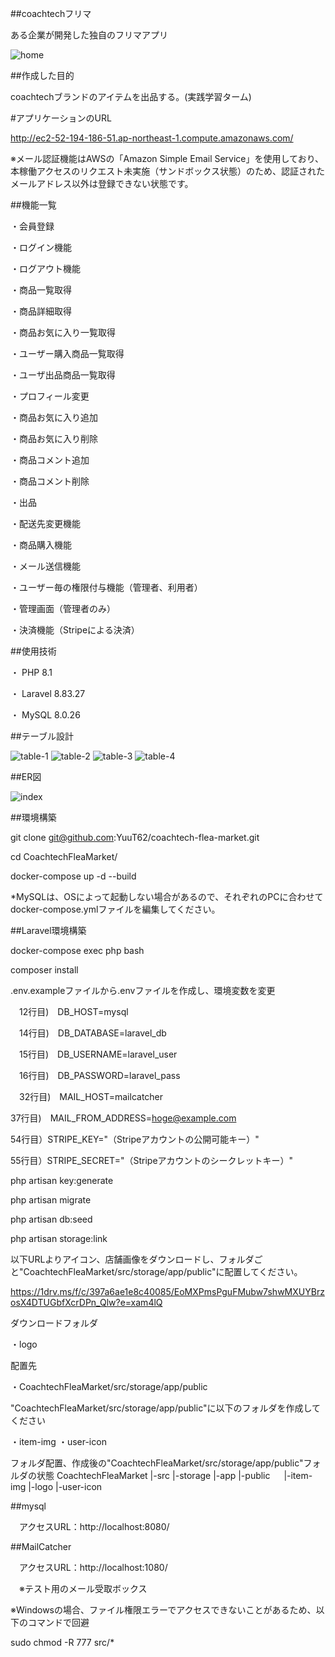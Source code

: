 ##coachtechフリマ

ある企業が開発した独自のフリマアプリ

![home](https://github.com/user-attachments/assets/680bf604-fa8b-4858-a7ab-569db32b6bc2)


##作成した目的

coachtechブランドのアイテムを出品する。(実践学習ターム)

#アプリケーションのURL

http://ec2-52-194-186-51.ap-northeast-1.compute.amazonaws.com/

※メール認証機能はAWSの「Amazon Simple Email Service」を使用しており、本稼働アクセスのリクエスト未実施（サンドボックス状態）のため、認証されたメールアドレス以外は登録できない状態です。

##機能一覧

・会員登録

・ログイン機能

・ログアウト機能

・商品一覧取得

・商品詳細取得

・商品お気に入り一覧取得

・ユーザー購入商品一覧取得

・ユーザ出品商品一覧取得

・プロフィール変更

・商品お気に入り追加

・商品お気に入り削除

・商品コメント追加

・商品コメント削除

・出品

・配送先変更機能

・商品購入機能

・メール送信機能

・ユーザー毎の権限付与機能（管理者、利用者）

・管理画面（管理者のみ）

・決済機能（Stripeによる決済）


##使用技術

・ PHP 8.1

・ Laravel 8.83.27

・ MySQL 8.0.26


##テーブル設計

![table-1](https://github.com/user-attachments/assets/5b9e22e7-bd8e-4e0a-ba3c-d8c81e273287)
![table-2](https://github.com/user-attachments/assets/5c2dc31a-888c-4812-a487-06de70cc545a)
![table-3](https://github.com/user-attachments/assets/50549668-56c9-495b-8e49-54995c803979)
![table-4](https://github.com/user-attachments/assets/c0cbed9c-6b75-440b-961f-19de6daccb4f)


##ER図

![index](https://github.com/user-attachments/assets/3aec24fe-2733-4a7e-8d3b-025ca2bcaad0)


##環境構築

git clone git@github.com:YuuT62/coachtech-flea-market.git

cd CoachtechFleaMarket/

docker-compose up -d --build

*MySQLは、OSによって起動しない場合があるので、それぞれのPCに合わせてdocker-compose.ymlファイルを編集してください。

##Laravel環境構築

docker-compose exec php bash

composer install

.env.exampleファイルから.envファイルを作成し、環境変数を変更

　12行目)　DB_HOST=mysql

　14行目)　DB_DATABASE=laravel_db

　15行目)　DB_USERNAME=laravel_user

　16行目)　DB_PASSWORD=laravel_pass

　32行目)　MAIL_HOST=mailcatcher

  37行目)　MAIL_FROM_ADDRESS=hoge@example.com

  54行目）STRIPE_KEY="（Stripeアカウントの公開可能キー）"

  55行目）STRIPE_SECRET="（Stripeアカウントのシークレットキー）"
  

php artisan key:generate

php artisan migrate

php artisan db:seed

php artisan storage:link

以下URLよりアイコン、店舗画像をダウンロードし、フォルダごと"CoachtechFleaMarket/src/storage/app/public"に配置してください。

https://1drv.ms/f/c/397a6ae1e8c40085/EoMXPmsPguFMubw7shwMXUYBrzosX4DTUGbfXcrDPn_Qlw?e=xam4lQ

ダウンロードフォルダ

・logo

配置先

・CoachtechFleaMarket/src/storage/app/public

"CoachtechFleaMarket/src/storage/app/public"に以下のフォルダを作成してください

・item-img
・user-icon

フォルダ配置、作成後の"CoachtechFleaMarket/src/storage/app/public"フォルダの状態
CoachtechFleaMarket
 |-src
    |-storage
        |-app
           |-public
　            |-item-img
              |-logo
              |-user-icon


##mysql

　アクセスURL：http://localhost:8080/

##MailCatcher

　アクセスURL：http://localhost:1080/

　※テスト用のメール受取ボックス

※Windowsの場合、ファイル権限エラーでアクセスできないことがあるため、以下のコマンドで回避

sudo chmod -R 777 src/*
